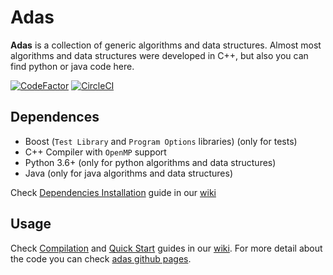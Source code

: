# Adas
**Adas** is a collection of generic algorithms and data structures. Almost most algorithms and data structures were developed in C++, but also you can find python or java code here.

[![CodeFactor](https://www.codefactor.io/repository/github/glozanoa/adas/badge)](https://www.codefactor.io/repository/github/glozanoa/adas)
[![CircleCI](https://circleci.com/gh/glozanoa/adas/tree/master.svg?style=svg)](https://circleci.com/gh/glozanoa/adas/tree/master)

## Dependences
* Boost (`Test Library` and `Program Options` libraries) (only for tests)
* C++ Compiler with `OpenMP` support
* Python 3.6+ (only for python algorithms and data structures)
* Java (only for java algorithms and data structures)

Check [Dependencies Installation](https://github.com/glozanoa/adas/wiki/Dependencies) guide in our [wiki](https://github.com/glozanoa/adas/wiki)

## Usage
Check [Compilation](https://github.com/glozanoa/adas/wiki/Compilation) and [Quick Start](https://github.com/glozanoa/adas/wiki/QuickStart)  guides in our [wiki](https://github.com/glozanoa/algorithms/wiki). For more detail about the code you can check [adas github pages](https://glozanoa.github.io/adas/annotated.html).
